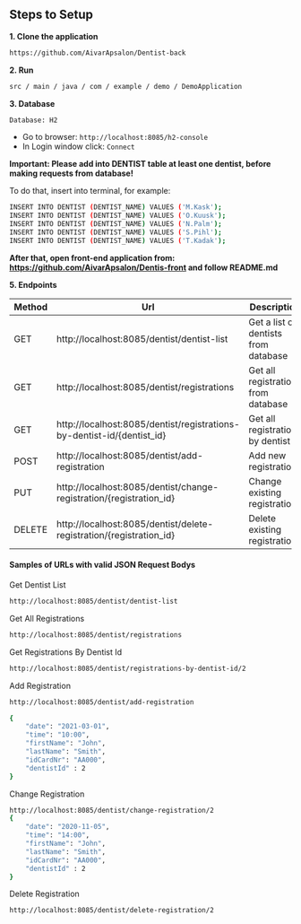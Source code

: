 ## Steps to Setup

**1. Clone the application**
```bash
https://github.com/AivarApsalon/Dentist-back
```

**2. Run**
```bash
src / main / java / com / example / demo / DemoApplication 
```

**3. Database**
```bash
Database: H2
```


+ Go to browser:  `http://localhost:8085/h2-console`
+ In Login window click: `Connect`

**Important: Please add into DENTIST table at least one dentist, before making requests from database!**

To do that, insert into terminal, for example:
```bash
INSERT INTO DENTIST (DENTIST_NAME) VALUES ('M.Kask');
INSERT INTO DENTIST (DENTIST_NAME) VALUES ('O.Kuusk');
INSERT INTO DENTIST (DENTIST_NAME) VALUES ('N.Palm');
INSERT INTO DENTIST (DENTIST_NAME) VALUES ('S.Pihl');
INSERT INTO DENTIST (DENTIST_NAME) VALUES ('T.Kadak');
```

**After that, open front-end application from:  https://github.com/AivarApsalon/Dentis-front  and follow README.md**

**5. Endpoints**


| Method | Url | Description |
| ------ | --- | ----------- | 
| GET    | http://localhost:8085/dentist/dentist-list | Get a list of dentists from database | 
| GET    | http://localhost:8085/dentist/registrations | Get all registrations from database | 
| GET    | http://localhost:8085/dentist/registrations-by-dentist-id/{dentist_id} | Get all registrations by dentist id | 
| POST   | http://localhost:8085/dentist/add-registration | Add new registration |
| PUT    | http://localhost:8085/dentist/change-registration/{registration_id} | Change existing registration |
| DELETE | http://localhost:8085/dentist/delete-registration/{registration_id} | Delete existing registration |



#### Samples of URLs with valid JSON Request Bodys

Get Dentist List
```bash
http://localhost:8085/dentist/dentist-list
```

Get All Registrations
```bash
http://localhost:8085/dentist/registrations
```

Get Registrations By Dentist Id
```bash
http://localhost:8085/dentist/registrations-by-dentist-id/2
```

Add Registration
```bash
http://localhost:8085/dentist/add-registration

{
    "date": "2021-03-01",
    "time": "10:00",
    "firstName": "John",
    "lastName": "Smith",
    "idCardNr": "AA000",
    "dentistId" : 2
}
```

Change Registration
```bash
http://localhost:8085/dentist/change-registration/2
{
    "date": "2020-11-05",
    "time": "14:00",
    "firstName": "John",
    "lastName": "Smith",
    "idCardNr": "AA000",
    "dentistId" : 2
}
```

Delete Registration
```bash
http://localhost:8085/dentist/delete-registration/2
```


